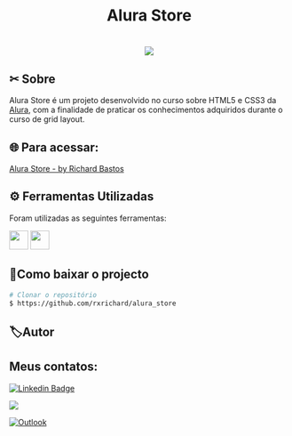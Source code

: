 
<h1 align="center">
    <p>Alura Store</p>
</h1>


<h1 align="center">
    <img src="https://ik.imagekit.io/rxrichard/alura-store_0-9pvzVyP.png" >
</h1>

## ✂ Sobre

Alura Store é um projeto desenvolvido no curso sobre HTML5 e CSS3 da [Alura](https://www.alura.com.br/), com a finalidade de praticar os conhecimentos adquiridos durante o curso de grid layout.

## 🌐 Para acessar: 

[Alura Store -  by Richard Bastos](rxrichard.github.io/alura_store)


## ⚙️ Ferramentas Utilizadas

Foram utilizadas as seguintes ferramentas:

<img src="https://logodownload.org/wp-content/uploads/2016/10/html5-logo-8.png" width="34px"> 

<img src="https://cdn4.iconfinder.com/data/icons/social-media-logos-6/512/121-css3-512.png" width="34px" height="34px"> 


## 📂Como baixar o projecto

```bash
# Clonar o repositório
$ https://github.com/rxrichard/alura_store
````


## 🏷Autor
 
<h2>Meus contatos: </h2>

[![Linkedin Badge ](https://img.shields.io/badge/-LinkedIn-blue?style=for-the-badge&logo=Linkedin&logoColor=white&link=https://www.linkedin.com/in/rxrichard/) ](https://www.linkedin.com/in/rxrichard/)

<a href="https://api.whatsapp.com/send?phone=5511974490549" alt="WhatsApp">
  <img src="https://img.shields.io/badge/-whatsapp-25d366?style=for-the-badge&logo=whatsapp&logoColor=white&link=https://api.whatsapp.com/send?phone=5511974490549"/></a>

[![Outlook](https://img.shields.io/badge/-outlook-2196f3?style=for-the-badge&logo=outlook&logoColor=white&link=mailto:rxrichard@outlook.com.br)](mailto:rxrichard@outlook.com.br)
